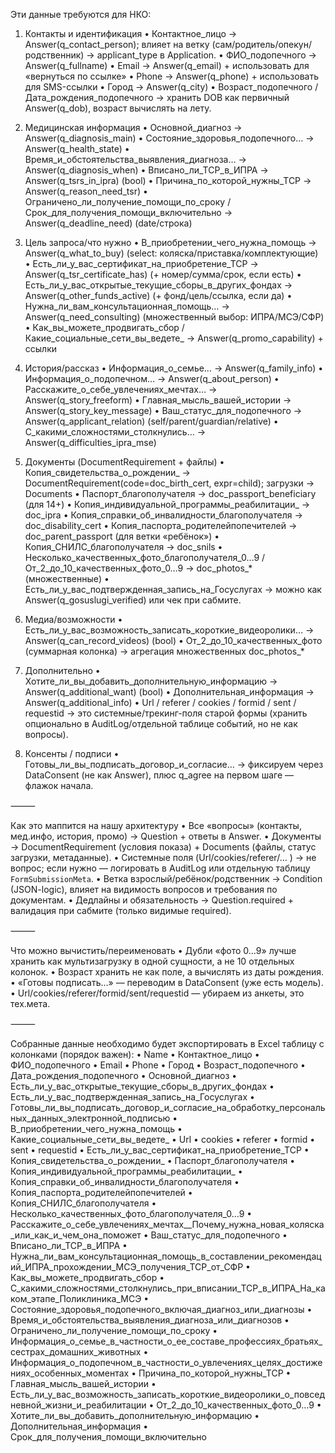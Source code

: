 Эти данные требуются для НКО:

1) Контакты и идентификация
	•	Контактное_лицо → Answer(q_contact_person); влияет на ветку (сам/родитель/опекун/родственник) → applicant_type в Application.
	•	ФИО_подопечного → Answer(q_fullname)
	•	Email → Answer(q_email) + использовать для «вернуться по ссылке»
	•	Phone → Answer(q_phone) + использовать для SMS-ссылки
	•	Город → Answer(q_city)
	•	Возраст_подопечного / Дата_рождения_подопечного → хранить DOB как первичный Answer(q_dob), возраст вычислять на лету.

2) Медицинская информация
	•	Основной_диагноз → Answer(q_diagnosis_main)
	•	Состояние_здоровья_подопечного… → Answer(q_health_state)
	•	Время_и_обстоятельства_выявления_диагноза… → Answer(q_diagnosis_when)
	•	Вписано_ли_ТСР_в_ИПРА → Answer(q_tsrs_in_ipra) (bool)
	•	Причина_по_которой_нужны_ТСР → Answer(q_reason_need_tsr)
	•	Ограничено_ли_получение_помощи_по_сроку / Срок_для_получения_помощи_включительно → Answer(q_deadline_need) (date/строка)

3) Цель запроса/что нужно
	•	В_приобретении_чего_нужна_помощь → Answer(q_what_to_buy) (select: коляска/приставка/комплектующие)
	•	Есть_ли_у_вас_сертификат_на_приобретение_ТСР → Answer(q_tsr_certificate_has) (+ номер/сумма/срок, если есть)
	•	Есть_ли_у_вас_открытые_текущие_сборы_в_других_фондах → Answer(q_other_funds_active) (+ фонд/цель/ссылка, если да)
	•	Нужна_ли_вам_консультационная_помощь… → Answer(q_need_consulting) (множественный выбор: ИПРА/МСЭ/СФР)
	•	Как_вы_можете_продвигать_сбор / Какие_социальные_сети_вы_ведете_ → Answer(q_promo_capability) + ссылки

4) История/рассказ
	•	Информация_о_семье… → Answer(q_family_info)
	•	Информация_о_подопечном… → Answer(q_about_person)
	•	Расскажите_о_себе_увлечениях_мечтах… → Answer(q_story_freeform)
	•	Главная_мысль_вашей_истории → Answer(q_story_key_message)
	•	Ваш_статус_для_подопечного → Answer(q_applicant_relation) (self/parent/guardian/relative)
	•	С_какими_сложностями_столкнулись… → Answer(q_difficulties_ipra_mse)

5) Документы (DocumentRequirement + файлы)
	•	Копия_свидетельства_о_рождении_ → DocumentRequirement(code=doc_birth_cert, expr=child); загрузки → Documents
	•	Паспорт_благополучателя → doc_passport_beneficiary (для 14+)
	•	Копия_индивидуальной_программы_реабилитации_ → doc_ipra
	•	Копия_справки_об_инвалидности_благополучателя → doc_disability_cert
	•	Копия_паспорта_родителейпопечителей → doc_parent_passport (для ветки «ребёнок»)
	•	Копия_СНИЛС_благополучателя → doc_snils
	•	Несколько_качественных_фото_благополучателя_0…9 / От_2_до_10_качественных_фото_0…9 → doc_photos_* (множественные)
	•	Есть_ли_у_вас_подтвержденная_запись_на_Госуслугах → можно как Answer(q_gosuslugi_verified) или чек при сабмите.

6) Медиа/возможности
	•	Есть_ли_у_вас_возможность_записать_короткие_видеоролики… → Answer(q_can_record_videos) (bool)
	•	От_2_до_10_качественных_фото (суммарная колонка) → агрегация множественных doc_photos_*

7) Дополнительно
	•	Хотите_ли_вы_добавить_дополнительную_информацию → Answer(q_additional_want) (bool)
	•	Дополнительная_информация → Answer(q_additional_info)
	•	Url / referer / cookies / formid / sent / requestid → это системные/трекинг-поля старой формы (хранить опционально в AuditLog/отдельной таблице событий, но не как вопросы).

8) Консенты / подписи
	•	Готовы_ли_вы_подписать_договор_и_согласие… → фиксируем через DataConsent (не как Answer), плюс q_agree на первом шаге — флажок начала.

⸻

Как это маппится на нашу архитектуру
	•	Все «вопросы» (контакты, мед.инфо, история, промо) → Question + ответы в Answer.
	•	Документы → DocumentRequirement (условия показа) + Documents (файлы, статус загрузки, метаданные).
	•	Системные поля (Url/cookies/referer/… ) → не вопрос; если нужно — логировать в AuditLog или отдельную таблицу `FormSubmissionMeta`.
	•	Ветка взрослый/ребёнок/родственник → Condition (JSON-logic), влияет на видимость вопросов и требования по документам.
	•	Дедлайны и обязательность → Question.required + валидация при сабмите (только видимые required).

⸻

Что можно вычистить/переименовать
	•	Дубли «фото 0…9» лучше хранить как мультизагрузку в одной сущности, а не 10 отдельных колонок.
	•	Возраст хранить не как поле, а вычислять из даты рождения.
	•	«Готовы подписать…» — переводим в DataConsent (уже есть модель).
	•	Url/cookies/referer/formid/sent/requestid — убираем из анкеты, это тех.мета.

⸻

Собранные данные необходимо будет экспортировать в Excel таблицу с колонками (порядок важен):
	•	Name
	•	Контактное_лицо
	•	ФИО_подопечного
	•	Email
	•	Phone
	•	Город
	•	Возраст_подопечного
	•	Дата_рождения_подопечного
	•	Основной_диагноз
	•	Есть_ли_у_вас_открытые_текущие_сборы_в_других_фондах
	•	Есть_ли_у_вас_подтвержденная_запись_на_Госуслугах
	•	Готовы_ли_вы_подписать_договор_и_согласие_на_обработку_персональных_данных_электронной_подписью
	•	В_приобретении_чего_нужна_помощь
	•	Какие_социальные_сети_вы_ведете_
	•	Url
	•	cookies
	•	referer
	•	formid
	•	sent
	•	requestid
	•	Есть_ли_у_вас_сертификат_на_приобретение_ТСР
	•	Копия_свидетельства_о_рождении_
	•	Паспорт_благополучателя
	•	Копия_индивидуальной_программы_реабилитации_
	•	Копия_справки_об_инвалидности_благополучателя
	•	Копия_паспорта_родителейпопечителей
	•	Копия_СНИЛС_благополучателя
	•	Несколько_качественных_фото_благополучателя_0…9
	•	Расскажите_о_себе_увлечениях_мечтах__Почему_нужна_новая_коляска_или_как_и_чем_она_поможет
	•	Ваш_статус_для_подопечного
	•	Вписано_ли_ТСР_в_ИПРА
	•	Нужна_ли_вам_консультационная_помощь_в_составлении_рекомендаций_ИПРА_прохождении_МСЭ_получения_ТСР_от_СФР
	•	Как_вы_можете_продвигать_сбор
	•	С_какими_сложностями_столкнулись_при_вписании_ТСР_в_ИПРА_На_каком_этапе_Поликлиника_МСЭ
	•	Состояние_здоровья_подопечного_включая_диагноз_или_диагнозы
	•	Время_и_обстоятельства_выявления_диагноза_или_диагнозов
	•	Ограничено_ли_получение_помощи_по_сроку
	•	Информация_о_семье_в_частности_о_ее_составе_профессиях_братьях_сестрах_домашних_животных
	•	Информация_о_подопечном_в_частности_о_увлечениях_целях_достижениях_особенных_моментах
	•	Причина_по_которой_нужны_ТСР
	•	Главная_мысль_вашей_истории
	•	Есть_ли_у_вас_возможность_записать_короткие_видеоролики_о_повседневной_жизни_и_реабилитации
	•	От_2_до_10_качественных_фото_0…9
	•	Хотите_ли_вы_добавить_дополнительную_информацию
	•	Дополнительная_информация
	•	Срок_для_получения_помощи_включительно
